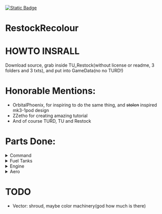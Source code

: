 [![Static Badge](https://img.shields.io/badge/This_work_is_licensed_under-CC_BY--NC--SA_4.0-red?logo=creativecommons&logoColor=white)](https://github.com/likeproblem/RestockRecolour?tab=License-1-ov-file)
# RestockRecolour

# HOWTO INSRALL
Download source, grab inside TU_Restock(without license or readme, 3 folders and 3 txts), and put into GameData(no no TURD!)

# Honorable Mentions:
* OrbitalPhoenix, for inspiring to do the same thing, and ~~stolen~~ inspired mk3-1pod design
* ZZetho for creating amazing tutorial
* And of course TURD, TU and Restock

# Parts Done:
<details>
<summary>Command</summary>
  
* MK1-3 Command Pod

</details>
<details>
<summary>Fuel Tanks</summary>
  
* 2.5m Rockomax medium tank

</details>
<details>
<summary>Engine</summary>
  
* Vector(SSME)

</details>
<details>
<summary>Aero</summary>
  
* Small 1.25m stubby cone(idk name, also what the hell restock its not in structural)

</details>

# TODO
* Vector: shroud, maybe color machinery(god how much is there)
